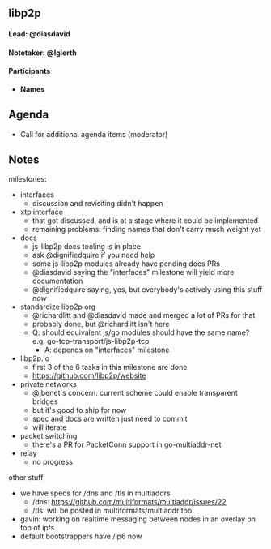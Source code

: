 ## libp2p

#### Lead: @diasdavid
#### Notetaker: @lgierth

#### Participants

- __Names__

## Agenda
<!-- Ensure notetaker is present before you begin -->
- Call for additional agenda items (moderator)

<!-- Add items here -->

## Notes

milestones:

- interfaces
    - discussion and revisiting didn't happen
- xtp interface
    - that got discussed, and is at a stage where it could be implemented
    - remaining problems: finding names that don't carry much weight yet
- docs
    - js-libp2p docs tooling is in place
    - ask @dignifiedquire if you need help
    - some js-libp2p modules already have pending docs PRs
    - @diasdavid saying the "interfaces" milestone will yield more documentation
    - @dignifiedquire saying, yes, but everybody's actively using this stuff *now*
- standardize libp2p org
    - @richardlitt and @diasdavid made and merged a lot of PRs for that
    - probably done, but @richardlitt isn't here
    - Q: should equivalent js/go modules should have the same name? e.g. go-tcp-transport/js-libp2p-tcp
        - A: depends on "interfaces" milestone
- libp2p.io
    - first 3 of the 6 tasks in this milestone are done
    - https://github.com/libp2p/website
- private networks
    - @jbenet's concern: current scheme could enable transparent bridges
    - but it's good to ship for now
    - spec and docs are written just need to commit
    - will iterate
- packet switching
    - there's a PR for PacketConn support in go-multiaddr-net
- relay
    - no progress

other stuff

- we have specs for /dns and /tls in multiaddrs
    - /dns: https://github.com/multiformats/multiaddr/issues/22
    - /tls: will be posted in multiformats/multiaddr too
- gavin: working on realtime messaging between nodes in an overlay on top of ipfs
- default bootstrappers have /ip6 now


<!-- After each call, it is the responsibility of the notetaker to save the last
version of the notes in a file in ipfs/pm/meeting-notes, by opening a branch and
submitting a PR. -->
